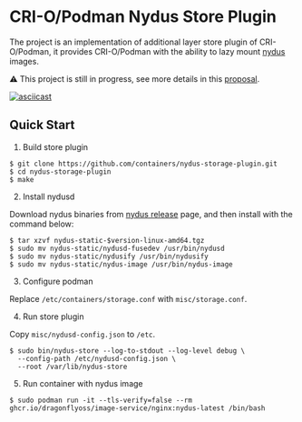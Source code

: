 # CRI-O/Podman Nydus Store Plugin

The project is an implementation of additional layer store plugin of CRI-O/Podman, it provides CRI-O/Podman with the ability to lazy mount [nydus](https://nydus.dev/) images.

⚠️ This project is still in progress, see more details in this [proposal](https://github.com/containers/podman/issues/15249).

[![asciicast](https://asciinema.org/a/EqYr5HCcP5LndnFbKnBucPeqd.svg)](https://asciinema.org/a/EqYr5HCcP5LndnFbKnBucPeqd)


## Quick Start

1. Build store plugin

```shell
$ git clone https://github.com/containers/nydus-storage-plugin.git
$ cd nydus-storage-plugin
$ make
```

2. Install nydusd

Download nydus binaries from [nydus release](https://github.com/dragonflyoss/image-service/releases/) page, and then install with the command below:

```shell
$ tar xzvf nydus-static-$version-linux-amd64.tgz
$ sudo mv nydus-static/nydusd-fusedev /usr/bin/nydusd
$ sudo mv nydus-static/nydusify /usr/bin/nydusify
$ sudo mv nydus-static/nydus-image /usr/bin/nydus-image
```

3. Configure podman

Replace `/etc/containers/storage.conf` with `misc/storage.conf`.

4. Run store plugin

Copy `misc/nydusd-config.json` to `/etc`.

```shell
$ sudo bin/nydus-store --log-to-stdout --log-level debug \
  --config-path /etc/nydusd-config.json \
  --root /var/lib/nydus-store
```

5. Run container with nydus image

```shell
$ sudo podman run -it --tls-verify=false --rm ghcr.io/dragonflyoss/image-service/nginx:nydus-latest /bin/bash
```
